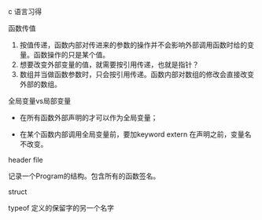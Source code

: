 c 语言习得

函数传值

1. 按值传递，函数内部对传进来的参数的操作并不会影响外部调用函数时给的变量。函数操作的只是某个值。
2. 想要改变外部变量的值，就需要按引用传递，也就是指针？
3. 数组并当做函数参数时，只会按引用传递。函数内部对数组的修改会直接改变外部的数组。



全局变量vs局部变量

- 在所有函数外部声明的才可以作为全局变量；


- 在某个函数内部调用全局变量前，要加keyword extern 在声明之前，变量名不改变。




header file

记录一个Program的结构。包含所有的函数签名。



struct

typeof 定义的保留字的另一个名字